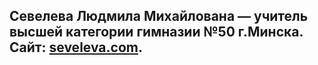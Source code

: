 ## Севелева Людмила Михайлована — учитель высшей категории гимназии №50 г.Минска. Сайт: [seveleva.com](https://seveleva.com).

